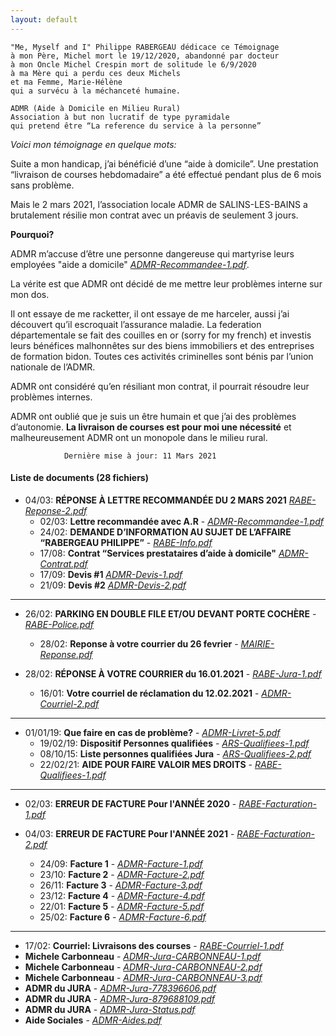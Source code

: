 ```yaml
---
layout: default
---
```

```
"Me, Myself and I" Philippe RABERGEAU dédicace ce Témoignage
à mon Père, Michel mort le 19/12/2020, abandonné par docteur 
à mon Oncle Michel Crespin mort de solitude le 6/9/2020
à ma Mère qui a perdu ces deux Michels
et ma Femme, Marie-Hélène
qui a survécu à la méchanceté humaine.
```
```
ADMR (Aide à Domicile en Milieu Rural)
Association à but non lucratif de type pyramidale
qui pretend être “La reference du service à la personne”
```
_Voici mon témoignage en quelque mots:_

Suite a mon handicap, j’ai bénéficié d’une “aide à domicile”. Une prestation “livraison de courses hebdomadaire” a été effectué pendant plus de 6 mois sans problème. 

Mais le 2 mars 2021, l’association locale ADMR de SALINS-LES-BAINS a brutalement résilie mon contrat avec un préavis de seulement 3 jours. 

**Pourquoi?**

ADMR m’accuse d’être une personne dangereuse qui martyrise leurs employées "aide a domicile"  [_ADMR-Recommandee-1.pdf_](./pdf/ADMR-lettre-recommandee.pdf).

La vérite est que ADMR ont décidé de me mettre leur problèmes interne sur mon dos.

Il ont essaye de me racketter, il ont essaye de me harceler, aussi j’ai découvert qu’il escroquait l’assurance maladie.
La federation départementale se fait des couilles en or (sorry for my french) et investis leurs bénéfices malhonnêtes sur des biens immobiliers et des entreprises de formation bidon. Toutes ces activités criminelles sont bénis par l’union nationale de l’ADMR.

ADMR ont considéré qu’en résiliant mon contrat, il pourrait résoudre leur problèmes internes.

ADMR ont oublié que je suis un être humain et que j’ai des problèmes d’autonomie. **La livraison de courses est pour moi une nécessité** et malheureusement ADMR ont un monopole dans le milieu rural.
```
            Dernière mise à jour: 11 Mars 2021
```
#### Liste de documents (28 fichiers)

- 04/03: **RÉPONSE À LETTRE RECOMMANDÉE DU 2 MARS 2021** [_RABE-Reponse-2.pdf_](./pdf/RABE-Reponse-2.pdf)
  - 02/03: **Lettre recommandée avec A.R** - [_ADMR-Recommandee-1.pdf_](./pdf/ADMR-lettre-recommandee.pdf)
  - 24/02: **DEMANDE D’INFORMATION AU SUJET DE L’AFFAIRE “RABERGEAU PHILIPPE”** - [_RABE-Info.pdf_](./pdf/RABE-Info.pdf)
  - 17/08: **Contrat “Services prestataires d’aide à domicile"** [_ADMR-Contrat.pdf_](./pdf/ADMR-Contrat.pdf)
  - 17/09: **Devis #1** [_ADMR-Devis-1.pdf_](./pdf/ADMR-Devis-1.pdf)
  - 21/09: **Devis #2** [_ADMR-Devis-2.pdf_](./pdf/ADMR-Devis-2.pdf)

* * *
- 26/02: **PARKING EN DOUBLE FILE ET/OU DEVANT PORTE COCHÈRE** - [_RABE-Police.pdf_](./pdf/RABE-Police.pdf)
  - 28/02: **Reponse à votre courrier du 26 fevrier** - [_MAIRIE-Reponse.pdf_](./pdf/MAIRIE-Reponse.pdf)

- 28/02: **RÉPONSE À VOTRE COURRIER du 16.01.2021** - [_RABE-Jura-1.pdf_](./pdf/RABE-Jura-1.pdf)
  - 16/01: **Votre courriel de réclamation du 12.02.2021** - [_ADMR-Courriel-2.pdf_](./pdf/ADMR-Courriel-2.pdf)

* * *
- 01/01/19: **Que faire en cas de problème?** - [_ADMR-Livret-5.pdf_](./pdf/ADMR-Livret-5.pdf)
  - 19/02/19: **Dispositif Personnes qualifiées** - [_ARS-Qualifiees-1.pdf_](./pdf/ARS-Qualifiees-1.pdf)
  - 08/10/15: **Liste personnes qualifiées Jura** - [_ARS-Qualifiees-2.pdf_](./pdf/ARS-Qualifiees-2.pdf)
  - 22/02/21: **AIDE POUR FAIRE VALOIR MES DROITS** - [_RABE-Qualifiees-1.pdf_](./pdf/RABE-Qualifiees-1.pdf)

* * *
- 02/03: **ERREUR DE FACTURE Pour l'ANNÉE 2020** - [_RABE-Facturation-1.pdf_](./pdf/RABE-Facturation-1.pdf)

- 04/03: **ERREUR DE FACTURE Pour l'ANNÉE 2021** - [_RABE-Facturation-2.pdf_](./pdf/RABE-Facturation-2.pdf)
  - 24/09: **Facture 1** - [_ADMR-Facture-1.pdf_](./pdf/ADMR-Facture-1.pdf)
  - 23/10: **Facture 2** - [_ADMR-Facture-2.pdf_](./pdf/ADMR-Facture-2.pdf)
  - 26/11: **Facture 3** - [_ADMR-Facture-3.pdf_](./pdf/ADMR-Facture-3.pdf)
  - 23/12: **Facture 4** - [_ADMR-Facture-4.pdf_](./pdf/ADMR-Facture-4.pdf) 
  - 22/01: **Facture 5** - [_ADMR-Facture-5.pdf_](./pdf/ADMR-Facture-5.pdf)
  - 25/02: **Facture 6** - [_ADMR-Facture-6.pdf_](./pdf/ADMR-Facture-6.pdf)

* * *
- 17/02: **Courriel: Livraisons des courses** - [_RABE-Courriel-1.pdf_](./pdf/RABE-Courriel-1.pdf)
- **Michele Carbonneau** - [_ADMR-Jura-CARBONNEAU-1.pdf_](./pdf/ADMR-Jura-CARBONNEAU-1.pdf)
- **Michele Carbonneau** - [_ADMR-Jura-CARBONNEAU-2.pdf_](./pdf/ADMR-Jura-CARBONNEAU-2.pdf)
- **Michele Carbonneau** - [_ADMR-Jura-CARBONNEAU-3.pdf_](./pdf/ADMR-Jura-CARBONNEAU-3.pdf)
- **ADMR du JURA** - [_ADMR-Jura-778396606.pdf_](./pdf/ADMR-Jura-778396606.pdf)
- **ADMR du JURA** - [_ADMR-Jura-879688109.pdf_](./pdf/ADMR-Jura-879688109.pdf)
- **ADMR du JURA** - [_ADMR-Jura-Status.pdf_](./pdf/ADMR-Jura-Status.pdf)
- **Aide Sociales** - [_ADMR-Aides.pdf_](./pdf/ADMR-Aides.pdf)
